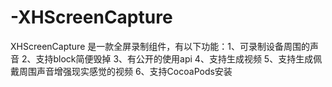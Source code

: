 -XHScreenCapture
================

XHScreenCapture 是一款全屏录制组件，有以下功能：1、可录制设备周围的声音       2、支持block简便毁掉       3、有公开的使用api       4、支持生成视频        5、支持生成佩戴周围声音增强现实感觉的视频       6、支持CocoaPods安装
